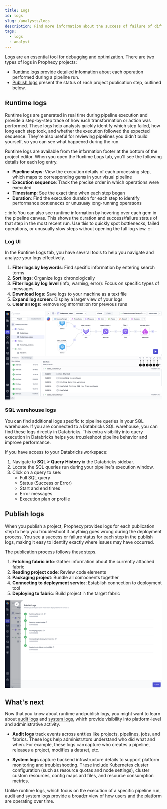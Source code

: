 ```yaml
---
title: Logs
id: logs
slug: /analysts/logs
description: Find more information about the success of failure of different operations
tags:
  - logs
  - analyst
---
```


Logs are an essential tool for debugging and optimization. There are two types of logs in Prophecy projects:

- [Runtime logs](#runtime-logs) provide detailed information about each operation performed during a pipeline run.
- [Publish logs](#publish-logs) present the status of each project publication step, outlined below.

## Runtime logs

Runtime logs are generated in real time during pipeline execution and provide a step-by-step trace of how each transformation or action was performed. These logs help analysts quickly identify which step failed, how long each step took, and whether the execution followed the expected sequence. They're also useful for reviewing pipelines you didn’t build yourself, so you can see what happened during the run.

Runtime logs are available from the information footer at the bottom of the project editor. When you open the Runtime Logs tab, you'll see the following details for each log entry.

- **Pipeline steps**: View the execution details of each processing step, which maps to corresponding gems in your visual pipeline
- **Execution sequence**: Track the precise order in which operations were executed
- **Timestamp**: See the exact time when each step began
- **Duration**: Find the execution duration for each step to identify performance bottlenecks or unusually long-running operations

:::info
You can also see runtime information by hovering over each gem in the pipeline canvas. This shows the duration and success/failure status of that step in the most recent run. Use this to quickly spot bottlenecks, failed operations, or unusually slow steps without opening the full log view.
:::

### Log UI

In the Runtime Logs tab, you have several tools to help you navigate and analyze your logs effectively.

1. **Filter logs by keywords**: Find specific information by entering search terms
1. **Sort logs**: Organize logs chronologically
1. **Filter logs by log level** (info, warning, error): Focus on specific types of messages
1. **Download logs**: Save logs to your machine as a text file
1. **Expand log screen**: Display a larger view of your logs
1. **Clear all logs**: Remove log information for previous runs

![Runtime logs](img/runtime-logs.png)

### SQL warehouse logs

You can find additional logs specific to pipeline queries in your SQL warehouse. If you are connected to a Databricks SQL warehouse, you can find these logs directly in Databricks. This extra visibility into query execution in Databricks helps you troubleshoot pipeline behavior and improve performance.

If you have access to your Databricks workspace:

1. Navigate to **SQL > Query History** in the Databricks sidebar.
2. Locate the SQL queries run during your pipeline's execution window.
3. Click on a query to see:
   - Full SQL query
   - Status (Success or Error)
   - Start and end times
   - Error messages
   - Execution plan or profile

## Publish logs

When you publish a project, Prophecy provides logs for each publication step to help you troubleshoot if anything goes wrong during the deployment process. You see a success or failure status for each step in the publish logs, making it easy to identify exactly where issues may have occurred.

The publication process follows these steps.

1. **Fetching fabric info**: Gather information about the currently attached fabric
1. **Reading project code**: Review code elements
1. **Packaging project**: Bundle all components together
1. **Connecting to deployment service**: Establish connection to deployment tool
1. **Deploying to fabric**: Build project in the target fabric

![Publish logs](img/publish-logs.png)

## What's next

Now that you know about runtime and publish logs, you might want to learn about [audit logs](/administration/saas/audit-logging) and [system logs](/getting-help/prophecy-details), which provide visibility into platform-level and administrative activity.

- **Audit logs** track events across entities like projects, pipelines, jobs, and fabrics. These logs help administrators understand who did what and when. For example, these logs can capture who creates a pipeline, releases a project, modifies a dataset, etc.

- **System logs** capture backend infrastructure details to support platform monitoring and troubleshooting. These include Kubernetes cluster configuration (such as resource quotas and node settings), cluster custom resources, config maps and files, and resource consumption metrics.

Unlike runtime logs, which focus on the execution of a specific pipeline run, audit and system logs provide a broader view of how users and the platform are operating over time.
